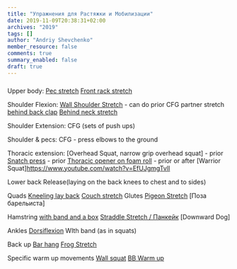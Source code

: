 ```yaml
---
title: "Упражнения для Растяжки и Мобилизации"
date: 2019-11-09T20:38:31+02:00
archives: "2019"
tags: []
author: "Andriy Shevchenko"
member_resource: false
comments: true
summary_enabled: false
draft: true
---
```


### 

Upper body:
[Pec stretch](https://www.youtube.com/watch?v=o-wI5fpUAIE)
[Front rack stretch](https://www.youtube.com/watch?v=Q2HBFAMOQlE)

Shoulder Flexion: 
[Wall Shoulder Stretch](https://www.youtube.com/watch?v=fd1sGGLRkZo) - can do prior
CFG partner stretch
[behind back clap]()
[Behind neck stretch](https://www.youtube.com/watch?v=iYd1Cak8I5E)

Shoulder Extension:
CFG (sets of push ups)

Shoulder & pecs:
CFG - press elbows to the ground

Thoracic extension:
[Overhead Squat, narrow grip overhead squat] - prior
[Snatch press](https://www.youtube.com/watch?v=XiCtAGjE3Tk) - prior
[Thoracic opener on foam roll](https://www.youtube.com/watch?v=4_DUZpPAhVc) - prior or after
[Warrior Squat]https://www.youtube.com/watch?v=EfUJgmgTvlI

Lower back
Release(laying on the back knees to chest and to sides)

Quads
[Kneeling lay back](https://www.youtube.com/watch?v=mLixclm7M8k)
[Couch stretch](https://youtu.be/044mZGPhQdg)
Glutes
[Pigeon Stretch](https://www.youtube.com/watch?v=0pLAxROIaBM)
[Поза барельиста]

Hamstring
[with band and a box](https://www.youtube.com/watch?v=YTU39VysckA)
[Straddle Stretch / Панкейк](https://www.youtube.com/watch?v=ng_2V7Bq2ZY)
[Downward Dog]

Ankles
[Dorsiflexion](https://www.youtube.com/watch?v=O9u1_Bvpng4)
WIth band (as in squats)

Back up
[Bar hang](https://www.youtube.com/watch?v=f6EF4CnSo0Y)
[Frog Stretch](https://www.youtube.com/watch?v=AgM-vN21rqg)



Specific warm up movements
[Wall squat](https://www.youtube.com/watch?v=pktIjwNiuYE)
[BB Warm up](https://www.youtube.com/watch?v=mIjiebAcBJc)


